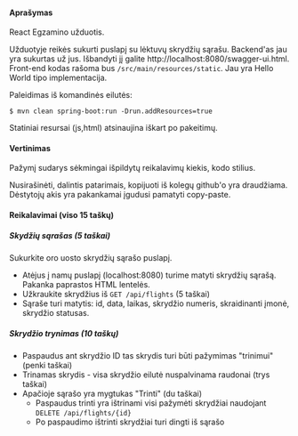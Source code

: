 
#### Aprašymas

React Egzamino užduotis.

Užduotyje reikės sukurti puslapį su lėktuvų skrydžių sąrašu.
Backend'as jau yra sukurtas už jus. Išbandyti jį galite http://localhost:8080/swagger-ui.html.
Front-end kodas rašoma bus `/src/main/resources/static`. Jau yra Hello World tipo implementacija.

Paleidimas iš komandinės eilutės:

```
$ mvn clean spring-boot:run -Drun.addResources=true
```

Statiniai resursai (js,html) atsinaujina iškart po pakeitimų.

#### Vertinimas

Pažymį sudarys sėkmingai išpildytų reikalavimų kiekis, kodo stilius.

Nusirašinėti, dalintis patarimais,
kopijuoti iš kolegų github'o yra draudžiama.
Dėstytojų akis yra pakankamai įgudusi pamatyti copy-paste.

#### Reikalavimai (viso 15 taškų)

##### Skydžių sąrašas (5 taškai)

Sukurkite oro uosto skrydžių sąrašo puslapį.

- Atėjus į namų puslapį (localhost:8080) turime matyti skrydžių sąrašą. 
  Pakanka paprastos HTML lentelės.
- Užkraukite skrydžius iš `GET /api/flights` (5 taškai)
- Sąraše turi matytis: id, data, laikas, skrydžio numeris, skraidinanti įmonė, skrydžio statusas.

##### Skrydžio trynimas (10 taškų)

- Paspaudus ant skrydžio ID tas skrydis turi būti pažymimas "trinimui" (penki taškai)
- Trinamas skrydis - visa skrydžio eilutė nuspalvinama raudonai (trys taškai)
- Apačioje sąrašo yra mygtukas "Trinti" (du taškai)
  - Paspaudus trinti yra ištrinami visi pažymėti skrydžiai naudojant `DELETE /api/flights/{id}`
  - Po paspaudimo ištrinti skrydžiai turi dingti iš sąrašo
